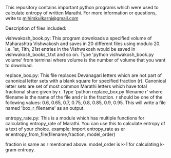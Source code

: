 This repository contains important python programs which were used to calculate entropy of written Marathi. For more information or questions, write to mihirskulkarni@gmail.com

Description of files included:

vishwakosh_book.py: This program downloads a specified volume of Maharashtra Vishwakosh and saves in 20 different files using modulo 20. i.e. 1st, 11th, 21st entries in the Vishwakosh would be saved in vishwakosh_books_1.txt and so on. Type 'python vishwakosh_book.py volume' from terminal where volume is the number of volume that you want to download.

replace_box.py: This file replaces Devanagari letters which are not part of canonical letter sets with a blank square for specified fraction (r). Canonical letter sets are set of most common Marathi letters which have total fractional share given by r. Type 'python replace_box.py filename r' where filename is the name of the file and r is the fraction. r should be one of the following values: 0.6, 0.65, 0.7, 0.75, 0.8, 0.85, 0.9, 0.95. This will write a file named 'box_r_filename' as an output.

entropy_rate.py: This is a module which has multiple functions for calculating entropy_rate of Marathi. You can use this to calculate entropy of a text of your choice.
example:
import entropy_rate as er
er.entropy_from_file(filename,fraction, model_order)

fraction is same as r mentioned above. model_order is k-1 for calculating k-gram entropy.
